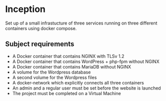 # Inception

Set up of a small infrastucture of three services running on three different containers using docker compose.

## Subject requirements
- A Docker container that contains NGINX with TLSv 1.2
- A Docker container that contains WordPress + php-fpm without NGINX
- A Docker container that contains MariaDB without NGINX
- A volume for the Wordpress database
- A second volume for the Wordpress files
- A docker-network which explicitly connects all three containers
- An admin and a regular user must be set before the website is launched
- The project must be completed on a Virtual Machine

